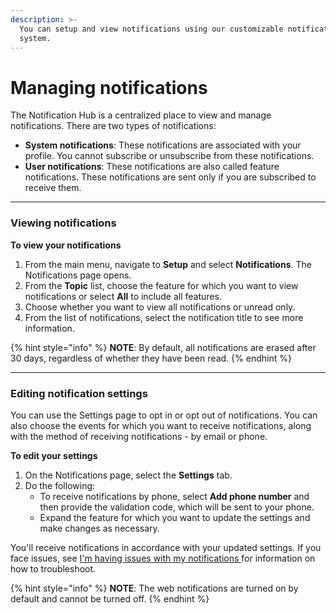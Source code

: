 ```yaml
---
description: >-
  You can setup and view notifications using our customizable notification
  system.
---
```


# Managing notifications

The Notification Hub is a centralized place to view and manage notifications. There are two types of notifications:&#x20;

* **System notifications**: These notifications are associated with your profile. You cannot subscribe or unsubscribe from these notifications.
* **User notifications**: These notifications are also called feature notifications. These notifications are sent only if you are subscribed to receive them.

***

### Viewing notifications

**To view your notifications**

1. From the main menu, navigate to **Setup** and select **Notifications**. The Notifications page opens.
2. From the **Topic** list, choose the feature for which you want to view notifications or select **All** to include all features.&#x20;
3. Choose whether you want to view all notifications or unread only.&#x20;
4. From the list of notifications, select the notification title to see more information.

{% hint style="info" %}
**NOTE**: By default, all notifications are erased after 30 days, regardless of whether they have been read.
{% endhint %}

***

### Editing notification settings

You can use the Settings page to opt in or opt out of notifications. You can also choose the events for which you want to receive notifications, along with the method of receiving notifications - by email or phone.&#x20;

**To edit your settings**

1. On the Notifications page, select the **Settings** tab.
2. Do the following:
   * To receive notifications by phone, select **Add phone number** and then provide the validation code, which will be sent to your phone.&#x20;
   * Expand the feature for which you want to update the settings and make changes as necessary.&#x20;

You'll receive notifications in accordance with your updated settings. If you face issues, see  [I'm having issues with my notifications ](../../help-and-support/frequently-asked-questions/im-having-issues-with-my-notifications.md)for information on how to troubleshoot.&#x20;

{% hint style="info" %}
**NOTE**: The web notifications are turned on by default and cannot be turned off.
{% endhint %}

